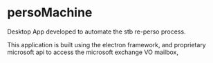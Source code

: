 # persoMachine


Desktop App developed to automate  the stb re-perso process.

This application is built using the electron framework, and proprietary microsoft api to access the microsoft exchange VO mailbox,
